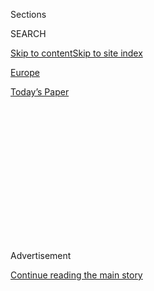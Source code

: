 <div id="app">

<div>

<div>

<div>

<div class="NYTAppHideMasthead css-1q2w90k e1suatyy0">

<div class="section css-ui9rw0 e1suatyy2">

<div class="css-eph4ug er09x8g0">

<div class="css-6n7j50">

</div>

<span class="css-1dv1kvn">Sections</span>

<div class="css-10488qs">

<span class="css-1dv1kvn">SEARCH</span>

</div>

[Skip to content](#site-content)[Skip to site
index](#site-index)

</div>

<div id="masthead-section-label" class="css-1wr3we4 eaxe0e00">

[Europe](https://www.nytimes.com/section/world/europe)

</div>

<div class="css-10698na e1huz5gh0">

</div>

</div>

<div id="masthead-bar-one" class="section hasLinks css-15hmgas e1csuq9d3">

<div class="css-uqyvli e1csuq9d0">

</div>

<div class="css-1uqjmks e1csuq9d1">

</div>

<div class="css-9e9ivx">

[](https://myaccount.nytimes.com/auth/login?response_type=cookie&client_id=vi)

</div>

<div class="css-1bvtpon e1csuq9d2">

[Today’s
Paper](https://www.nytimes.com/section/todayspaper)

</div>

</div>

</div>

</div>

<div data-aria-hidden="false">

<div id="site-content" data-role="main">

<div>

<div class="css-1aor85t" style="opacity:0.000000001;z-index:-1;visibility:hidden">

<div class="css-1hqnpie">

<div class="css-epjblv">

<span class="css-17xtcya">[Europe](/section/world/europe)</span><span class="css-x15j1o">|</span><span class="css-fwqvlz">Russian
Officials Were in Contact With Trump Allies, Diplomat
Says</span>

</div>

<div class="css-k008qs">

<div class="css-1iwv8en">

<span class="css-18z7m18"></span>

<div>

</div>

</div>

<span class="css-1n6z4y">https://nyti.ms/2eFpwGe</span>

<div class="css-1705lsu">

<div class="css-4xjgmj">

<div class="css-4skfbu" data-role="toolbar" data-aria-label="Social Media Share buttons, Save button, and Comments Panel with current comment count" data-testid="share-tools">

  - 
  - 
  - 
  - 
    
    <div class="css-6n7j50">
    
    </div>

  - 

</div>

</div>

</div>

</div>

</div>

</div>

<div class="css-13pd83m">

</div>

<div id="top-wrapper" class="css-1sy8kpn">

<div id="top-slug" class="css-l9onyx">

Advertisement

</div>

[Continue reading the main
story](#after-top)

<div class="ad top-wrapper" style="text-align:center;height:100%;display:block;min-height:250px">

<div id="top" class="place-ad" data-position="top" data-size-key="top">

</div>

</div>

<div id="after-top">

</div>

</div>

<div id="sponsor-wrapper" class="css-1hyfx7x">

<div id="sponsor-slug" class="css-19vbshk">

Supported by

</div>

[Continue reading the main
story](#after-sponsor)

<div id="sponsor" class="ad sponsor-wrapper" style="text-align:center;height:100%;display:block">

</div>

<div id="after-sponsor">

</div>

</div>

<div class="css-1vkm6nb ehdk2mb0">

# Russian Officials Were in Contact With Trump Allies, Diplomat Says

</div>

<div class="css-79elbk" data-testid="photoviewer-wrapper">

<div class="css-z3e15g" data-testid="photoviewer-wrapper-hidden">

</div>

<div class="css-1a48zt4 ehw59r15" data-testid="photoviewer-children">

![<span class="css-16f3y1r e13ogyst0" data-aria-hidden="true">Donald J.
Trump at a campaign event on Monday. A spokesman for President Vladimir
V. Putin of Russia said on Wednesday that there were no plans to meet
with Mr. Trump in the near
future.</span><span class="css-cnj6d5 e1z0qqy90" itemprop="copyrightHolder"><span class="css-1ly73wi e1tej78p0">Credit...</span><span><span>Damon
Winter/The New York
Times</span></span></span>](https://static01.nyt.com/images/2016/11/11/world/11Russiatrump-web/11Russiatrump-web-articleInline.jpg?quality=75&auto=webp&disable=upscale)

</div>

</div>

<div class="css-xt80pu e12qa4dv0">

<div class="css-18e8msd">

<div class="css-vp77d3 epjyd6m0">

<div class="css-1baulvz">

By [<span class="css-1baulvz last-byline" itemprop="name">Ivan
Nechepurenko</span>](https://www.nytimes.com/by/ivan-nechepurenko)

</div>

</div>

  - Nov. 10,
    2016

  - 
    
    <div class="css-4xjgmj">
    
    <div class="css-d8bdto" data-role="toolbar" data-aria-label="Social Media Share buttons, Save button, and Comments Panel with current comment count" data-testid="share-tools">
    
      - 
      - 
      - 
      - 
        
        <div class="css-6n7j50">
        
        </div>
    
      - 
    
    </div>
    
    </div>

</div>

</div>

<div class="section meteredContent css-1r7ky0e" name="articleBody" itemprop="articleBody">

<div class="css-1fanzo5 StoryBodyCompanionColumn">

<div class="css-53u6y8">

MOSCOW — The Russian government maintained contacts with members of
Donald J. Trump’s “immediate entourage” during the American presidential
campaign, one of Russia’s top diplomats said Thursday.

“There were contacts,” Sergei A. Ryabkov, the deputy foreign minister,
was quoted as saying by the Interfax news agency. “We continue to do
this and have been doing this work during the election campaign,” he
said.

Mr. Ryabkov said officials in the Russian Foreign Ministry were familiar
with many of the people he described as Mr. Trump’s entourage. “I cannot
say that all, but a number of them maintained contacts with Russian
representatives,” Mr. Ryabkov said.

Later, the Foreign Ministry in Moscow said Mr. Ryabkov had been
referring to American politicians and supporters of Mr. Trump, not
members of his campaign staff. The contacts were carried out through the
Russian ambassador in Washington, who reached out to the senators and
other political allies to get a better sense of Mr. Trump’s positions on
various issues involving Russia.

</div>

</div>

<div class="css-1fanzo5 StoryBodyCompanionColumn">

<div class="css-53u6y8">

A Trump spokeswoman, Hope Hicks, said Thursday that there had been no
meeting between campaign staff members and Russian government officials
during the campaign.

“We are not aware of any campaign representatives that were in touch
with any foreign entities before yesterday, when Mr. Trump spoke with
many world leaders,” Ms. Hicks, said. “Those discussions were
congratulatory and forward looking.”

It is not uncommon for the presidential nominees of major parties to
have contact with foreign leaders, or to meet with foreign government
officials. During the campaign, Mr. Trump traveled to [Mexico to meet
with President Enrique Peña
Nieto](http://www.nytimes.com/video/us/elections/100000004621483/trump-addresses-mexico.html),
and Mr. Trump and Hillary Clinton [met
separately](http://www.cnn.com/2016/09/25/politics/netanyahu-trump-clinton-meetings/)with
Prime Minister Benjamin Netanyahu of Israel in September. Mrs. Clinton
also met Prime Minister Shinzo Abe of Japan and President Abdel Fattah
el-Sisi of Egypt during the United Nations General Assembly session in
October; a spokesman for her campaign said there were no communications
with Russia.

But the possibility that Russian officials would be in touch with a
candidate in the United States was a particularly sensitive one, because
Russia has been accused of trying to interfere with the election.

</div>

</div>

<div class="css-1fanzo5 StoryBodyCompanionColumn">

<div class="css-53u6y8">

After embarrassing emails stolen from the Democratic National Committee
and other institutions and prominent individuals were released by
WikiLeaks, the Obama administration said in October that Russia had
[ordered the
hacking](http://www.nytimes.com/2016/10/08/us/politics/us-formally-accuses-russia-of-stealing-dnc-emails.html)
— an assertion the Russians denied.

</div>

</div>

![<span class="css-16f3y1r e13ogyst0">President Trump and Russia's
president, Vladimir V. Putin, have exchanged many compliments since the
2016 election. We look at the basis of the mutual respect between the
two men. (Updated on July 5,
2017.)</span><span class="css-cch8ym"><span class="css-1dv1kvn">Credit</span><span class="css-cnj6d5 e1z0qqy90" itemprop="copyrightHolder"><span class="css-1ly73wi e1tej78p0">Credit...</span><span>From
left; Todd Heisler/The New York Times, Yury Kochetkov/European
Pressphoto
Agency</span></span></span>](https://static01.nyt.com/images/2017/07/08/us/27TRUMP-PUTIN-COMBO/27TRUMP-PUTIN-COMBO-videoSixteenByNine3000.jpg)

<div class="css-1fanzo5 StoryBodyCompanionColumn">

<div class="css-53u6y8">

Beyond that, the Senate minority leader, Harry Reid of Nevada, asked the
Federal Bureau of Investigation in August to investigate whether [Russia
might be trying to manipulate the
vote](http://www.nytimes.com/2016/11/01/us/politics/fbi-russia-election-donald-trump.html).

But law enforcement officials said that [their
investigations](http://www.nytimes.com/2016/11/01/us/politics/fbi-russia-election-donald-trump.html)
found no direct link between Mr. Trump and the Russian government in the
hacking of the Democrats’ computers. They also found no conclusive
evidence of financial connections between Mr. Trump’s associates and
Russian financial institutions.

Still, some advisers to Mr. Trump have had contact with the Russian
government. [Lt. Gen. Michael T.
Flynn](http://www.nytimes.com/2016/10/19/us/politics/michael-flynn-donald-trump.html),
a retired intelligence officer and an adviser to Trump on security
issues, was seated next to Mr. Putin during an anniversary dinner in
Moscow for the English-language satellite television network, RT, in
December 2015. And Paul Manafort, Mr. Trump’s former campaign chairman,
had previously been [a paid consultant to former President Viktor F.
Yanukovych](http://www.nytimes.com/2016/08/15/us/politics/paul-manafort-ukraine-donald-trump.html)
of Ukraine, a Kremlin ally before he was ousted in a civic uprising.

On Thursday, Mr. Rybakov sought to play down the perception that Moscow
was thrilled by Mr. Trump’s victory — though members of the state Duma,
or Parliament, did burst into applause at the news.

“We feel no euphoria,” Mr. Rybakov was quoted as saying in an interview
in Moscow.

“There is diverse experience in dealing with U.S. administrations,
representing both Republican and Democratic periods,” he said. “There
were periods when we started on a good note, but then rolled down to
crisis. There were other periods in our complicated history.”

Russia is looking forward to a potentially less complicated relationship
with the United States going forward, Mr. Rybakov added. “We are not
rejecting a single opportunity for dialogue and for cooperation, and
will immediately become involved in such work at the moment when our
American colleagues will be ready for this,” he said.

</div>

</div>

<div class="css-1fanzo5 StoryBodyCompanionColumn">

<div class="css-53u6y8">

Dmitri S. Peskov, spokesman for Mr. Putin, compared Mr. Trump’s victory
speech after the election to a recent speech by Mr. Putin. “It is
phenomenal, to what extent, it appears they are close in their
conceptual approaches to foreign policy,” Mr. Peskov told journalists in
New York, where he was attending a chess championship. The two leaders’
similarities, he said, could help improve relations between Moscow and
Washington.

The Russian president had been among the first world leaders [to
congratulate Mr.
Trump](http://www.nytimes.com/2016/11/10/world/europe/russia-putin-donald-trump.html)
on his stunning victory in a bitter presidential campaign in which Mr.
Trump made improved relations with Russia a centerpiece of his bid for
office.

Mr. Trump[repeatedly praised Mr.
Putin](http://www.nytimes.com/2016/07/26/us/politics/kremlin-donald-trump-vladimir-putin.html)
during the campaign, saying he is [a stronger leader than President
Obama](http://www.nytimes.com/2016/09/09/us/politics/donald-trump-vladimir-putin.html).
In October, Mr. Trump said that should he win, he would consider
[meeting with the Russian
president](http://www.nytimes.com/2016/10/18/us/politics/russia-putin-trump.html)
ahead of the inauguration.

Mr. Peskov, the Kremlin spokesman, said Wednesday that there were no
plans for a meeting.

Mr. Putin was careful not to appear to publicly endorse either candidate
in the American presidential race, but Russian state-run media made no
secret of its preference for Mr. Trump, prompting Mrs. Clinton to accuse
her rival of being Moscow’s “puppet.”

</div>

</div>

</div>

<div>

</div>

<div>

</div>

<div>

</div>

<div>

<div id="bottom-wrapper" class="css-1ede5it">

<div id="bottom-slug" class="css-l9onyx">

Advertisement

</div>

[Continue reading the main
story](#after-bottom)

<div id="bottom" class="ad bottom-wrapper" style="text-align:center;height:100%;display:block;min-height:90px">

</div>

<div id="after-bottom">

</div>

</div>

</div>

</div>

</div>

## Site Index

<div>

</div>

## Site Information Navigation

  - [© <span>2020</span> <span>The New York Times
    Company</span>](https://help.nytimes.com/hc/en-us/articles/115014792127-Copyright-notice)

<!-- end list -->

  - [NYTCo](https://www.nytco.com/)
  - [Contact
    Us](https://help.nytimes.com/hc/en-us/articles/115015385887-Contact-Us)
  - [Work with us](https://www.nytco.com/careers/)
  - [Advertise](https://nytmediakit.com/)
  - [T Brand Studio](http://www.tbrandstudio.com/)
  - [Your Ad
    Choices](https://www.nytimes.com/privacy/cookie-policy#how-do-i-manage-trackers)
  - [Privacy](https://www.nytimes.com/privacy)
  - [Terms of
    Service](https://help.nytimes.com/hc/en-us/articles/115014893428-Terms-of-service)
  - [Terms of
    Sale](https://help.nytimes.com/hc/en-us/articles/115014893968-Terms-of-sale)
  - [Site
    Map](https://spiderbites.nytimes.com)
  - [Help](https://help.nytimes.com/hc/en-us)
  - [Subscriptions](https://www.nytimes.com/subscription?campaignId=37WXW)

</div>

</div>

</div>

</div>
